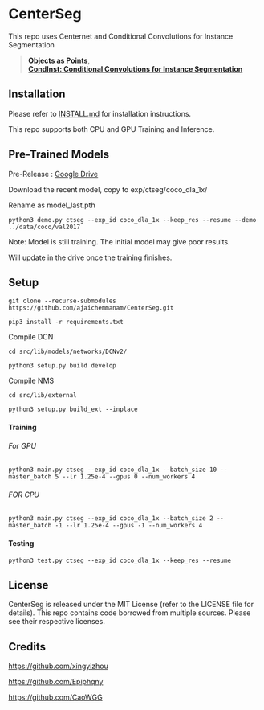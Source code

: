 # CenterSeg

This repo uses Centernet and Conditional Convolutions for Instance Segmentation

> [**Objects as Points**](http://arxiv.org/abs/1904.07850),  
> [**CondInst: Conditional Convolutions for Instance Segmentation**](https://arxiv.org/abs/2003.05664)

## Installation

Please refer to [INSTALL.md](readme/INSTALL.md) for installation instructions.

This repo supports both CPU and GPU Training and Inference.

## Pre-Trained Models

Pre-Release : [Google Drive](https://drive.google.com/drive/folders/1Uw0ucRLpyyHT0pGW2N0o5BcYdSfdNYyC?usp=sharing)

Download the recent model, copy to exp/ctseg/coco_dla_1x/

Rename as model_last.pth

```
python3 demo.py ctseg --exp_id coco_dla_1x --keep_res --resume --demo ../data/coco/val2017
```

Note: Model is still training. The initial model may give poor results.

Will update in the drive once the training finishes.

## Setup
```
git clone --recurse-submodules https://github.com/ajaichemmanam/CenterSeg.git

pip3 install -r requirements.txt
```

Compile DCN

```
cd src/lib/models/networks/DCNv2/

python3 setup.py build develop
```

Compile NMS
```
cd src/lib/external

python3 setup.py build_ext --inplace
```

#### Training

###### For GPU
```
python3 main.py ctseg --exp_id coco_dla_1x --batch_size 10 --master_batch 5 --lr 1.25e-4 --gpus 0 --num_workers 4
```

###### FOR CPU
```
python3 main.py ctseg --exp_id coco_dla_1x --batch_size 2 --master_batch -1 --lr 1.25e-4 --gpus -1 --num_workers 4
```

#### Testing
```
python3 test.py ctseg --exp_id coco_dla_1x --keep_res --resume
```

## License

CenterSeg is released under the MIT License (refer to the LICENSE file for details).
This repo contains code borrowed from multiple sources. Please see their respective licenses.

## Credits

https://github.com/xingyizhou

https://github.com/Epiphqny

https://github.com/CaoWGG

